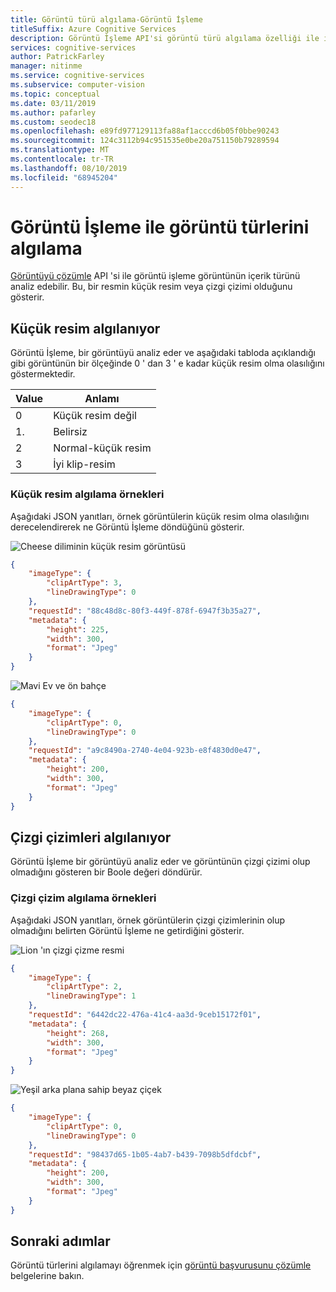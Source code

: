```yaml
---
title: Görüntü türü algılama-Görüntü İşleme
titleSuffix: Azure Cognitive Services
description: Görüntü İşleme API'si görüntü türü algılama özelliği ile ilgili kavramlar.
services: cognitive-services
author: PatrickFarley
manager: nitinme
ms.service: cognitive-services
ms.subservice: computer-vision
ms.topic: conceptual
ms.date: 03/11/2019
ms.author: pafarley
ms.custom: seodec18
ms.openlocfilehash: e89fd977129113fa88af1acccd6b05f0bbe90243
ms.sourcegitcommit: 124c3112b94c951535e0be20a751150b79289594
ms.translationtype: MT
ms.contentlocale: tr-TR
ms.lasthandoff: 08/10/2019
ms.locfileid: "68945204"
---
```

# <a name="detecting-image-types-with-computer-vision"></a>Görüntü İşleme ile görüntü türlerini algılama

[Görüntüyü çözümle](https://westus.dev.cognitive.microsoft.com/docs/services/5adf991815e1060e6355ad44/operations/56f91f2e778daf14a499e1fa) API 'si ile görüntü işleme görüntünün içerik türünü analiz edebilir. Bu, bir resmin küçük resim veya çizgi çizimi olduğunu gösterir.

## <a name="detecting-clip-art"></a>Küçük resim algılanıyor

Görüntü İşleme, bir görüntüyü analiz eder ve aşağıdaki tabloda açıklandığı gibi görüntünün bir ölçeğinde 0 ' dan 3 ' e kadar küçük resim olma olasılığını göstermektedir.

| Value | Anlamı |
|-------|---------|
| 0 | Küçük resim değil |
| 1\. | Belirsiz |
| 2 | Normal-küçük resim |
| 3 | İyi klip-resim |

### <a name="clip-art-detection-examples"></a>Küçük resim algılama örnekleri

Aşağıdaki JSON yanıtları, örnek görüntülerin küçük resim olma olasılığını derecelendirerek ne Görüntü İşleme döndüğünü gösterir.

![Cheese diliminin küçük resim görüntüsü](./Images/cheese_clipart.png)

```json
{
    "imageType": {
        "clipArtType": 3,
        "lineDrawingType": 0
    },
    "requestId": "88c48d8c-80f3-449f-878f-6947f3b35a27",
    "metadata": {
        "height": 225,
        "width": 300,
        "format": "Jpeg"
    }
}
```

![Mavi Ev ve ön bahçe](./Images/house_yard.png)

```json
{
    "imageType": {
        "clipArtType": 0,
        "lineDrawingType": 0
    },
    "requestId": "a9c8490a-2740-4e04-923b-e8f4830d0e47",
    "metadata": {
        "height": 200,
        "width": 300,
        "format": "Jpeg"
    }
}
```

## <a name="detecting-line-drawings"></a>Çizgi çizimleri algılanıyor

Görüntü İşleme bir görüntüyü analiz eder ve görüntünün çizgi çizimi olup olmadığını gösteren bir Boole değeri döndürür.

### <a name="line-drawing-detection-examples"></a>Çizgi çizim algılama örnekleri

Aşağıdaki JSON yanıtları, örnek görüntülerin çizgi çizimlerinin olup olmadığını belirten Görüntü İşleme ne getirdiğini gösterir.

![Lion 'ın çizgi çizme resmi](./Images/lion_drawing.png)

```json
{
    "imageType": {
        "clipArtType": 2,
        "lineDrawingType": 1
    },
    "requestId": "6442dc22-476a-41c4-aa3d-9ceb15172f01",
    "metadata": {
        "height": 268,
        "width": 300,
        "format": "Jpeg"
    }
}
```

![Yeşil arka plana sahip beyaz çiçek](./Images/flower.png)

```json
{
    "imageType": {
        "clipArtType": 0,
        "lineDrawingType": 0
    },
    "requestId": "98437d65-1b05-4ab7-b439-7098b5dfdcbf",
    "metadata": {
        "height": 200,
        "width": 300,
        "format": "Jpeg"
    }
}
```

## <a name="next-steps"></a>Sonraki adımlar

Görüntü türlerini algılamayı öğrenmek için [görüntü başvurusunu çözümle](https://westus.dev.cognitive.microsoft.com/docs/services/5adf991815e1060e6355ad44/operations/56f91f2e778daf14a499e1fa) belgelerine bakın.
